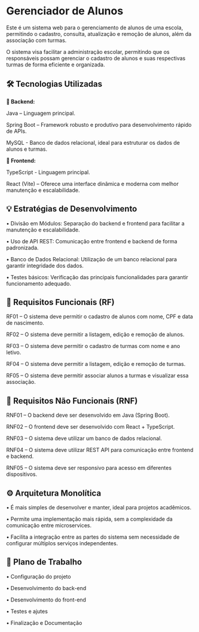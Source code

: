# Gerenciador de Alunos
Este é um sistema web para o gerenciamento de alunos de uma escola, permitindo o cadastro, consulta, atualização e remoção de alunos, além da associação com turmas.

O sistema visa facilitar a administração escolar, permitindo que os responsáveis possam gerenciar o cadastro de alunos e suas respectivas turmas de forma eficiente e organizada.

🛠 Tecnologias Utilizadas
---

**🔹 Backend:**

Java – Linguagem principal.

Spring Boot – Framework robusto e produtivo para desenvolvimento rápido de APIs.

MySQL - Banco de dados relacional, ideal para estruturar os dados de alunos e turmas.

**🔹 Frontend:**

TypeScript - Linguagem principal.

React (Vite) – Oferece uma interface dinâmica e moderna com melhor manutenção e escalabilidade.

💡 Estratégias de Desenvolvimento
---

• Divisão em Módulos: Separação do backend e frontend para facilitar a manutenção e escalabilidade.

• Uso de API REST: Comunicação entre frontend e backend de forma padronizada.

• Banco de Dados Relacional: Utilização de um banco relacional para garantir integridade dos dados.

• Testes básicos: Verificação das principais funcionalidades para garantir funcionamento adequado.

📌 Requisitos Funcionais (RF)
---

RF01 – O sistema deve permitir o cadastro de alunos com nome, CPF e data de nascimento.

RF02 – O sistema deve permitir a listagem, edição e remoção de alunos.

RF03 – O sistema deve permitir o cadastro de turmas com nome e ano letivo.

RF04 – O sistema deve permitir a listagem, edição e remoção de turmas.

RF05 – O sistema deve permitir associar alunos a turmas e visualizar essa associação.

📌 Requisitos Não Funcionais (RNF)
---
RNF01 – O backend deve ser desenvolvido em Java (Spring Boot).

RNF02 – O frontend deve ser desenvolvido com React + TypeScript.

RNF03 – O sistema deve utilizar um banco de dados relacional.

RNF04 – O sistema deve utilizar REST API para comunicação entre frontend e backend.

RNF05 – O sistema deve ser responsivo para acesso em diferentes dispositivos.

⚙ Arquitetura Monolítica
---

• É mais simples de desenvolver e manter, ideal para projetos acadêmicos.

• Permite uma implementação mais rápida, sem a complexidade da comunicação entre microservices.

• Facilita a integração entre as partes do sistema sem necessidade de configurar múltiplos serviços independentes.

🚀 Plano de Trabalho
---

• Configuração do projeto

• Desenvolvimento do back-end

• Desenvolvimento do front-end

• Testes e ajutes

• Finalização e Documentação
